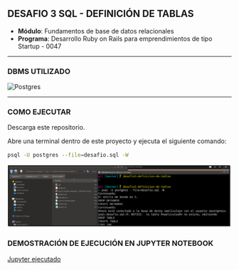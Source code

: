 ## DESAFIO 3 SQL - DEFINICIÓN DE TABLAS

- **Módulo**: Fundamentos de base de datos relacionales
- **Programa**: Desarrollo Ruby on Rails para emprendimientos de tipo Startup - 0047

---

### DBMS UTILIZADO

![Postgres](https://img.shields.io/badge/postgres-%23316192.svg?style=for-the-badge&logo=postgresql&logoColor=white)

---

### COMO EJECUTAR 

Descarga este repositorio.

Abre una terminal dentro de este proyecto y ejecuta el siguiente comando:  

```bash
psql -U postgres --file=desafio.sql -W
```

![screemshot](screenshot.png)


### DEMOSTRACIÓN DE EJECUCIÓN EN JUPYTER NOTEBOOK


[Jupyter ejecutado](queries-desafio.ipynb)
